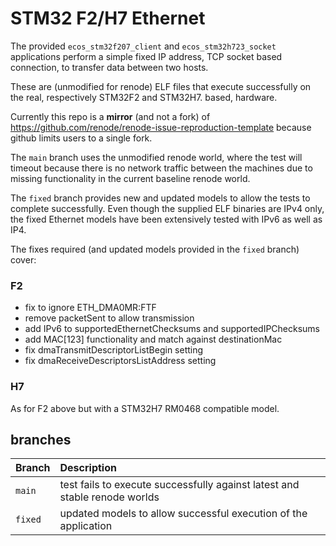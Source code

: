 # STM32 F2/H7 Ethernet

The provided `ecos_stm32f207_client` and `ecos_stm32h723_socket`
applications perform a simple fixed IP address, TCP socket based
connection, to transfer data between two hosts.

These are (unmodified for renode) ELF files that execute successfully
on the real, respectively STM32F2 and STM32H7. based, hardware.

Currently this repo is a **mirror** (and not a fork) of
https://github.com/renode/renode-issue-reproduction-template because
github limits users to a single fork.

The `main` branch uses the unmodified renode world, where the test
will timeout because there is no network traffic between the machines
due to missing functionality in the current baseline renode world.

The `fixed` branch provides new and updated models to allow the tests
to complete successfully. Even though the supplied ELF binaries are
IPv4 only, the fixed Ethernet models have been extensively tested with
IPv6 as well as IP4.

The fixes required (and updated models provided in the `fixed`
branch) cover:

### F2

- fix to ignore ETH_DMA0MR:FTF
- remove packetSent to allow transmission
- add IPv6 to supportedEthernetChecksums and supportedIPChecksums
- add MAC[123] functionality and match against destinationMac
- fix dmaTransmitDescriptorListBegin setting
- fix dmaReceiveDescriptorsListAddress setting

### H7

As for F2 above but with a STM32H7 RM0468 compatible model.

## branches

| Branch  | Description
|:--------|:-------------------------------------------------------------------
| `main`  | test fails to execute successfully against latest and stable renode worlds
| `fixed` | updated models to allow successful execution of the application

